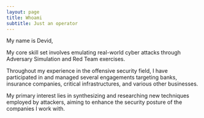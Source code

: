 ```yaml
---
layout: page
title: Whoami
subtitle: Just an operator
---
```


My name is Devid,

My core skill set involves emulating real-world cyber attacks through Adversary Simulation and Red Team exercises.

Throughout my experience in the offensive security field, I have participated in and managed several engagements targeting banks, insurance companies, critical infrastructures, and various other businesses.

My primary interest lies in synthesizing and researching new techniques employed by attackers, aiming to enhance the security posture of the companies I work with.
